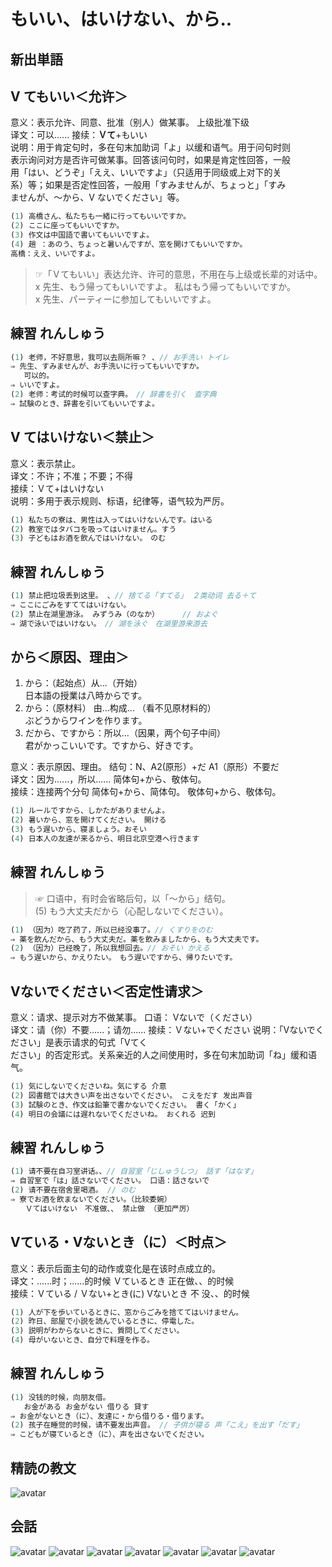 # もいい、はいけない、から..

## 新出単語


## V てもいい＜允许＞

意义：表示允许、同意、批准（别人）做某事。 上级批准下级  
译文：可以...... 接续：**Ｖて**+もいい  
说明：用于肯定句时，多在句末加助词「よ」以缓和语气。用于问句时则  
表示询问对方是否许可做某事。回答该问句时，如果是肯定性回答，一般  
用「はい、どうぞ」「ええ、いいですよ」（只适用于同级或上对下的关  
系）等；如果是否定性回答，一般用「すみませんが、ちょっと」「すみ  
ませんが、～から、V ないでください」等。

```ts
(1) 高橋さん、私たちも一緒に行ってもいいですか。
(2) ここに座ってもいいですか。
(3) 作文は中国語で書いてもいいですよ。
(4) 趙 ：あのう、ちょっと暑いんですが、窓を開けてもいいですか。
高橋：ええ、いいですよ。
```

> ☞「Ｖてもいい」表达允许、许可的意思，不用在与上级或长辈的对话中。  
> x 先生、もう帰ってもいいですよ。 私はもう帰ってもいいですか。  
> x 先生、パーティーに参加してもいいですよ。

## 練習 れんしゅう

```ts
(1) 老师，不好意思，我可以去厕所嘛？ 、// お手洗い トイレ
⇒ 先生、すみませんが、お手洗いに行ってもいいですか。
   可以的。
⇒ いいですよ。
(2) 老师：考试的时候可以查字典。　// 辞書を引く　查字典
⇒ 試験のとき、辞書を引いてもいいですよ。
```

## V てはいけない＜禁止＞

意义：表示禁止。  
译文：不许；不准；不要；不得  
接续：Ｖて+はいけない  
说明：多用于表示规则、标语，纪律等，语气较为严厉。

```ts
(1) 私たちの寮は、男性は入ってはいけないんです。はいる
(2) 教室ではタバコを吸ってはいけません。すう
(3) 子どもはお酒を飲んではいけない。　のむ
```

## 練習 れんしゅう

```ts
(1) 禁止把垃圾丢到这里。 、// 捨てる「すてる」 ２类动词 去る＋て
⇒ ここにごみをすててはいけない。
(2) 禁止在湖里游泳。 みずうみ（のなか）　　 　// およぐ
⇒ 湖で泳いではいけない。　// 湖を泳ぐ　在湖里游来游去
```

## から＜原因、理由＞

1. から：（起始点）从...（开始）  
   日本語の授業は八時からです。
2. から：（原材料） 由...构成... （看不见原材料的）  
   ぶどうからワインを作ります。
3. だから、ですから：所以...（因果，两个句子中间）  
   君がかっこいいです。ですから、好きです。

意义：表示原因、理由。 结句：N、A2(原形）+だ A1（原形）不要だ  
译文：因为......，所以...... 简体句+から、敬体句。  
接续：连接两个分句 简体句+から、简体句。 敬体句+から、敬体句。

```ts
(1) ルールですから、しかたがありませんよ。
(2) 暑いから、窓を開けてください。 開ける
(3) もう遅いから、寝ましょう。おそい
(4) 日本人の友達が来るから、明日北京空港へ行きます
```
## 練習 れんしゅう
> ☞ 口语中，有时会省略后句，以「～から」结句。  
> (5) もう大丈夫だから（心配しないでください）。

```ts
(1) （因为）吃了药了，所以已经没事了。// くすりをのむ
⇒ 薬を飲んだから、もう大丈夫だ。薬を飲みましたから、もう大丈夫です。
(2) （因为）已经晚了，所以我想回去。// おそい かえる
⇒ もう遅いから、かえりたい。　もう遅いですから、帰りたいです。
```

## Vないでください＜否定性请求＞

意义：请求、提示对方不做某事。 口语： Vないで（ください）  
译文：请（你）不要......；请勿...... 接续：Ｖない+でください 说明：「Vないでください」是表示请求的句式「Vてく  
ださい」的否定形式。关系亲近的人之间使用时，多在句末加助词「ね」缓和语气。  

```ts
(1) 気にしないでくださいね。気にする 介意
(2) 図書館では大きい声を出さないでください。 こえをだす 发出声音
(3) 試験のとき、作文は鉛筆で書かないでください。 書く「かく」
(4) 明日の会議には遅れないでくださいね。 おくれる 迟到
```
## 練習 れんしゅう

```ts
(1) 请不要在自习室讲话。、// 自習室「じしゅうしつ」 話す「はなす」
⇒ 自習室で「は」話さないでください。 口语：話さないで
(2) 请不要在宿舍里喝酒。 // のむ
⇒ 寮でお酒を飲まないでください。（比较委婉）
　　Ｖてはいけない　不准做、、 禁止做 （更加严厉）
```
## Vている・Vないとき（に）＜时点＞
意义：表示后面主句的动作或变化是在该时点成立的。  
译文：......时；......的时候 Ｖているとき 正在做、、的时候  
接续：Ｖている / Ｖない+とき(に) Vないとき 不 没、、的时候  

```ts
(1) 人が下を歩いているときに、窓からごみを捨ててはいけません。
(2) 昨日、部屋で小説を読んでいるときに、停電した。
(3) 説明がわからないときに、質問してください。
(4) 母がいないとき、自分で料理を作る。
```
## 練習 れんしゅう
```ts
(1) 没钱的时候，向朋友借。 
   お金がある お金がない 借りる 貸す
⇒ お金がないとき（に）、友達に・から借りる・借ります。
(2) 孩子在睡觉的时候，请不要发出声音。 // 子供が寝る 声「こえ」を出す「だす」
⇒ こどもが寝ているとき（に）、声を出さないでください。
```

## 精読の教文


![avatar](../images/10-1-1.png)

## 会話

![avatar](../images/10-1-かいわ-1.png)
![avatar](../images/10-1-かいわ-2.png)
![avatar](../images/10-1-かいわ-3.png)
![avatar](../images/10-1-かいわ-4.png)
![avatar](../images/10-1-かいわ-5.png)
![avatar](../images/10-1-かいわ-6.png)
![avatar](../images/10-1-かいわ-7.png)
